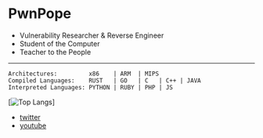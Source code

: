 # PwnPope

- Vulnerability Researcher & Reverse Engineer
- Student of the Computer
- Teacher to the People

---
  
```
Architectures:         x86    | ARM  | MIPS
Compiled Languages:    RUST   | GO   | C   | C++ | JAVA
Interpreted Languages: PYTHON | RUBY | PHP | JS
```
[![Top Langs](https://github-readme-stats.vercel.app/api/top-langs/?username=pwnpope&langs_count=8)]
- [twitter](https://twitter.com/pwnpope)
- [youtube](https://youtube.com/@pwnpope)
